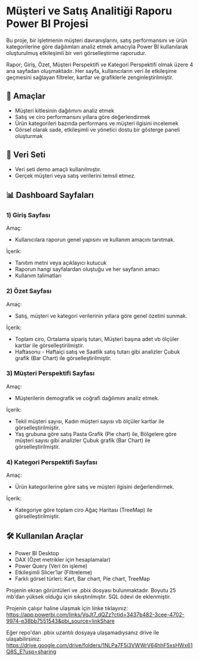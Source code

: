 # Müşteri ve Satış Analitiği Raporu Power BI Projesi

Bu proje, bir işletmenin müşteri davranışlarını, satış performansını ve ürün kategorilerine göre dağılımları analiz etmek amacıyla Power BI kullanılarak oluşturulmuş etkileşimli bir veri görselleştirme raporudur. 

Rapor; Giriş, Özet, Müşteri Perspektifi ve Kategori Perspektifi olmak üzere 4 ana sayfadan oluşmaktadır. Her sayfa, kullanıcıların veri ile etkileşime geçmesini sağlayan filtreler, kartlar ve grafiklerle zenginleştirilmiştir.

## 🎯 Amaçlar
* Müşteri kitlesinin dağılımını analiz etmek
* Satış ve ciro performansını yıllara göre değerlendirmek
* Ürün kategorileri bazında performans ve müşteri ilgisini incelemek
* Görsel olarak sade, etkileşimli ve yönetici dostu bir gösterge paneli oluşturmak

## 📌 Veri Seti

* Veri seti demo amaçlı kullanılmıştır.
* Gerçek müşteri veya satış verilerini temsil etmez.

## 📊 Dashboard Sayfaları
### 1) Giriş Sayfası

Amaç: 
* Kullanıcılara raporun genel yapısını ve kullanım amacını tanıtmak.

İçerik:
* Tanıtım metni veya açıklayıcı kutucuk
* Raporun hangi sayfalardan oluştuğu ve her sayfanın amacı
* Kullanım talimatları

### 2) Özet Sayfası

Amaç: 
* Satış, müşteri ve kategori verilerinin yıllara göre genel özetini sunmak.

İçerik:
* Toplam ciro, Ortalama sipariş tutarı, Müşteri başına adet vb ölçüler kartlar ile görselleştirilmiştir.
* Haftasonu - Haftaiçi satış ve Saatlik satış tutarı gibi analizler Çubuk grafik (Bar Chart) ile görselleştirilmiştir.

### 3) Müşteri Perspektifi Sayfası
   
Amaç: 
* Müşterilerin demografik ve coğrafi dağılımını analiz etmek.

İçerik:
* Tekil müşteri sayısı, Kadın müşteri sayısı vb ölçüler kartlar ile görselleştirilmiştir.
* Yaş grubuna göre satış Pasta Grafik (Pie chart) ile, Bölgelere göre müşteri sayısı gibi analizler Çubuk grafik (Bar Chart) ile görselleştirilmiştir.

### 4) Kategori Perspektifi Sayfası

Amaç: 
* Ürün kategorilerine göre satış ve müşteri ilgisini değerlendirmek.

İçerik:
* Kategoriye göre toplam ciro Ağaç Haritası (TreeMap) ile görselleştirilmiştir.

## 🛠️ Kullanılan Araçlar

* Power BI Desktop
* DAX (Özet metrikler için hesaplamalar)
* Power Query (Veri ön işleme)
* Etkileşimli Slicer’lar (Filtreleme)
* Farklı görsel türleri: Kart, Bar chart, Pie chart, TreeMap

Projenin ekran görüntüleri ve .pbix dosyası bulunmaktadır. Boyutu 25 mb'dan yüksek olduğu için sıkıştırılmıştır. SQL ödevi de eklenmiştir. 

Projenin çalışır haline ulaşmak için linke tıklayınız: https://app.powerbi.com/links/VqJt7_dQZz?ctid=3437b482-3cee-4702-9974-e38bb7551543&pbi_source=linkShare

Eğer repo'dan .pbix uzantılı dosyaya ulaşamadıysanız drive ile ulaşabilirsiniz: https://drive.google.com/drive/folders/1NLPa7F5i3VWWrV64hhF5xsHWx61Q8S_E?usp=sharing
